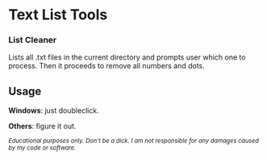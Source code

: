 # Text List Tools
### List Cleaner
Lists all .txt files in the current directory and prompts user which one to process. Then it proceeds to remove all numbers and dots.


## Usage
**Windows**: just doubleclick.


**Others**: figure it out.





<sub>_Educational purposes only. Don't be a dick. I am not responsible for any damages caused by my code or software._</sub>
